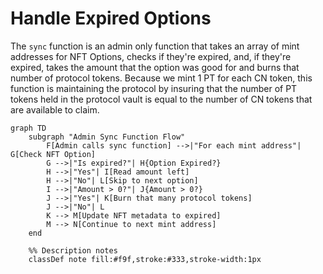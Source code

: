 # Handle Expired Options

The `sync` function is an admin only function that takes an array of mint addresses for NFT Options, checks if they're expired, and, if they're expired, takes the amount that the option was good for and burns that number of protocol tokens. Because we mint 1 PT for each CN token, this function is maintaining the protocol by insuring that the number of PT tokens held in the protocol vault is equal to the number of CN tokens that are available to claim.



```mermaid
graph TD
    subgraph "Admin Sync Function Flow"
        F[Admin calls sync function] -->|"For each mint address"| G[Check NFT Option]
        G -->|"Is expired?"| H{Option Expired?}
        H -->|"Yes"| I[Read amount left]
        H -->|"No"| L[Skip to next option]
        I -->|"Amount > 0?"| J{Amount > 0?}
        J -->|"Yes"| K[Burn that many protocol tokens]
        J -->|"No"| L
        K --> M[Update NFT metadata to expired]
        M --> N[Continue to next mint address]
    end

    %% Description notes
    classDef note fill:#f9f,stroke:#333,stroke-width:1px
```